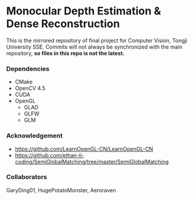 # Monocular Depth Estimation & Dense Reconstruction
This is the mirrored repository of final project for Computer Vision, Tongji University SSE.
Commits will not always be synchronized with the main repository, **so files in this repo is not the latest.**


### Dependencies

- CMake
- OpenCV 4.5
- CUDA
- OpenGL
  - GLAD
  - GLFW
  - GLM

### Acknowledgement

- https://github.com/LearnOpenGL-CN/LearnOpenGL-CN
- https://github.com/ethan-li-coding/SemiGlobalMatching/tree/master/SemiGlobalMatching

### Collaborators
GaryDing01, HugePotatoMonster, Aeroraven
